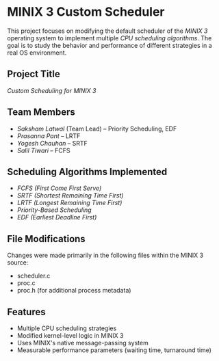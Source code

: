 # MINIX 3 Custom Scheduler

This project focuses on modifying the default scheduler of the *MINIX 3* operating system to implement multiple *CPU scheduling algorithms*. The goal is to study the behavior and performance of different strategies in a real OS environment.

## Project Title
*Custom Scheduling for MINIX 3*

## Team Members
- *Saksham Latwal* (Team Lead) – Priority Scheduling, EDF  
- *Prasanna Pant* – LRTF  
- *Yogesh Chauhan* – SRTF  
- *Salil Tiwari* – FCFS  

## Scheduling Algorithms Implemented
- *FCFS (First Come First Serve)*  
- *SRTF (Shortest Remaining Time First)*  
- *LRTF (Longest Remaining Time First)*  
- *Priority-Based Scheduling*  
- *EDF (Earliest Deadline First)*

## File Modifications
Changes were made primarily in the following files within the MINIX 3 source:
- scheduler.c
- proc.c
- proc.h (for additional process metadata)

## Features
- Multiple CPU scheduling strategies
- Modified kernel-level logic in MINIX 3
- Uses MINIX's native message-passing system
- Measurable performance parameters (waiting time, turnaround time)
